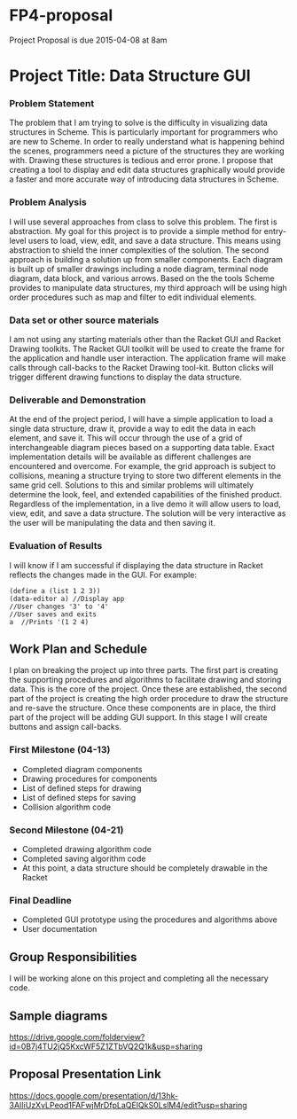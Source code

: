 # FP4-proposal
Project Proposal is due 2015-04-08 at 8am

# Project Title: Data Structure GUI
### Problem Statement
The problem that I am trying to solve is the difficulty in visualizing data structures in Scheme. This is particularly important for programmers who are new to Scheme. In order to really understand what is happening behind the scenes, programmers need a picture of the structures they are working with. Drawing these structures is tedious and error prone. I propose that creating a tool to display and edit data structures graphically would provide a faster and more accurate way of introducing data structures in Scheme.

### Problem Analysis
I will use several approaches from class to solve this problem. The first is abstraction. My goal for this project is to provide a simple method for entry-level users to load, view, edit, and save a data structure. This means using abstraction to shield the inner complexities of the solution. The second approach is building a solution up from smaller components. Each diagram is built up of smaller drawings including a node diagram, terminal node diagram, data block, and various arrows. Based on the the tools Scheme provides to manipulate data structures, my third approach will be using high order procedures such as map and filter to edit individual elements.

### Data set or other source materials
I am not using any starting materials other than the Racket GUI and Racket Drawing toolkits. The Racket GUI toolkit will be used to create the frame for the application and handle user interaction. The application frame will make calls through call-backs to the Racket Drawing tool-kit. Button clicks will trigger different drawing functions to display the data structure.

### Deliverable and Demonstration
At the end of the project period, I will have a simple application to load a single data structure, draw it, provide a way to edit the data in each element, and save it. This will occur through the use of a grid of interchangeable diagram pieces based on a supporting data table. Exact implementation details will be available as different challenges are encountered and overcome. For example, the grid approach is subject to collisions, meaning a structure trying to store two different elements in the same grid cell. Solutions to this and similar problems will ultimately determine the look, feel, and extended capabilities of the finished product. Regardless of the implementation, in a live demo it will allow users to load, view, edit, and save a data structure. The solution will be very interactive as the user will be manipulating the data and then saving it.

### Evaluation of Results
I will know if I am successful if displaying the data structure in Racket reflects the changes made in the GUI. For example:
```
(define a (list 1 2 3))
(data-editor a) //Display app
//User changes '3' to '4'
//User saves and exits
a  //Prints '(1 2 4)
```

## Work Plan and Schedule
I plan on breaking the project up into three parts. The first part is creating the supporting procedures and algorithms to facilitate drawing and storing data. This is the core of the project. Once these are established, the second part of the project is creating the high order procedure to draw the structure and re-save the structure. Once these components are in place, the third part of the project will be adding GUI support. In this stage I will create buttons and assign call-backs. 

### First Milestone (04-13)
* Completed diagram components
* Drawing procedures for components
* List of defined steps for drawing
* List of defined steps for saving
* Collision algorithm code

### Second Milestone (04-21)
* Completed drawing algorithm code
* Completed saving algorithm code
* At this point, a data structure should be completely drawable in the Racket
 
### Final Deadline
* Completed GUI prototype using the procedures and algorithms above
* User documentation

## Group Responsibilities
I will be working alone on this project and completing all the necessary code.

## Sample diagrams
https://drive.google.com/folderview?id=0B7j4TU2jQ5KxcWF5Z1ZTbVQ2Q1k&usp=sharing

## Proposal Presentation Link
https://docs.google.com/presentation/d/13hk-3AIIiUzXvLPeod1FAFwjMrDfpLaQEIQkS0LslM4/edit?usp=sharing

<!-- Links -->
[piazza]: https://piazza.com/class/i55is8xqqwhmr?cid=453
[markdown]: https://help.github.com/articles/markdown-basics/
